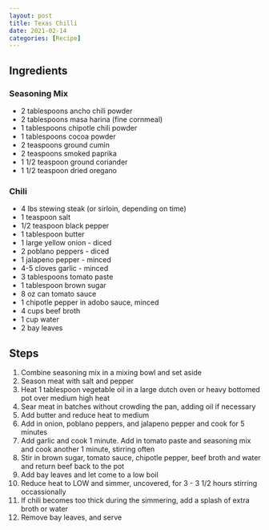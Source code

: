 ```yaml
---
layout: post
title: Texas Chilli
date: 2021-02-14
categories: [Recipe]
---
```


## Ingredients

### Seasoning Mix

* 2 tablespoons ancho chili powder
* 2 tablespoons masa harina (fine cornmeal)
* 1 tablespoons chipotle chili powder
* 1 tablespoons cocoa powder
* 2 teaspoons ground cumin
* 2 teaspoons smoked paprika
* 1 1/2 teaspoon ground coriander
* 1 1/2 teaspoon dried oregano

### Chili

* 4 lbs stewing steak (or sirloin, depending on time)
* 1 teaspoon salt
* 1/2 teaspoon black pepper
* 1 tablespoon butter
* 1 large yellow onion - diced
* 2 poblano peppers - diced
* 1 jalapeno pepper - minced
* 4-5 cloves garlic - minced
* 3 tablespoons tomato paste
* 1 tablespoon brown sugar
* 8 oz can tomato sauce
* 1 chipotle pepper in adobo sauce, minced
* 4 cups beef broth
* 1 cup water
* 2 bay leaves

## Steps

1. Combine seasoning mix in a mixing bowl and set aside
1. Season meat with salt and pepper
1. Heat 1 tablespoon vegetable oil in a large dutch oven or heavy bottomed pot over medium high heat
1. Sear meat in batches without crowding the pan, adding oil if necessary
1. Add butter and reduce heat to medium
1. Add in onion, poblano peppers, and jalapeno pepper and cook for 5 minutes
1. Add garlic and cook 1 minute.  Add in tomato paste and seasoning mix and cook another 1 minute, stirring often
1. Stir in brown sugar, tomato sauce, chipotle pepper, beef broth and water and return beef back to the pot
1. Add bay leaves and let come to a low boil
1. Reduce heat to LOW and simmer, uncovered, for 3 - 3 1/2 hours stirring occassionally
1. If chili becomes too thick during the simmering, add a splash of extra broth or water
1. Remove bay leaves, and serve